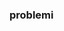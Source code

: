 <!-- press Ctrl+Shift+V in the editor ->  you can view the preview window of your -->

### problemi
 
